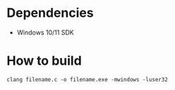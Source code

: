 # Dependencies
- Windows 10/11 SDK

# How to build
```
clang filename.c -o filename.exe -mwindows -luser32
```
